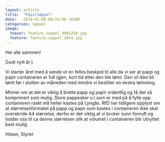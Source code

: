 ```yaml
---
layout: article
title:  "Papirsøppel"
date:   2019-01-09 08:54:06 +0100
categories: Søppel
image:
  teaser: feature_soppel_400x250.jpg
  feature: feature_soppel_1024.jpg
---
```

Hei alle sammen!

Godt nytt år:)

Vi starter året med å sende ut en felles beskjed til alle da vi ser at papp og papir containeren er full igjen, kort tid etter den ble tømt. Den vil ikke bli tømt før i slutten av måneden med mindre vi bestiller en ekstra tømming.

Minner om at det er viktig å brette papp og papir ordentlig og få det så komprimert som mulig. Store pappesker o.l som er med på å fylle opp containeren raskt må heller kastes på Lyngås. RfD har tidligere opplyst om at størrelsesformatet på papp og papir som kastes i containeren ikke skal overskride A4 størrelse, derfor er det viktig at vi bruker sunn fornuft og holder oss til ca denne størrelsen slik at volumet i containeren blir utnyttet best mulig.

Hilsen,
Styret
